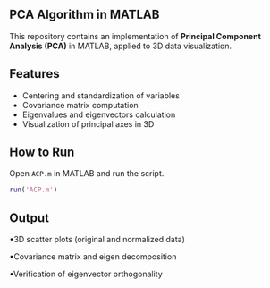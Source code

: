 ## PCA Algorithm in MATLAB

This repository contains an implementation of **Principal Component Analysis (PCA)** in MATLAB, applied to 3D data visualization.

## Features
- Centering and standardization of variables  
- Covariance matrix computation  
- Eigenvalues and eigenvectors calculation  
- Visualization of principal axes in 3D  

## How to Run
Open `ACP.m` in MATLAB and run the script.

```matlab
run('ACP.m')
```

## Output

•3D scatter plots (original and normalized data)

•Covariance matrix and eigen decomposition

•Verification of eigenvector orthogonality
